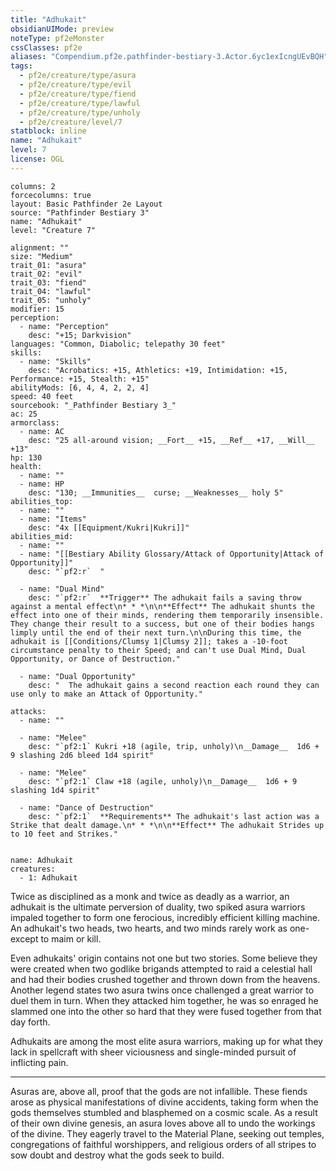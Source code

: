 ```yaml
---
title: "Adhukait"
obsidianUIMode: preview
noteType: pf2eMonster
cssClasses: pf2e
aliases: "Compendium.pf2e.pathfinder-bestiary-3.Actor.6yc1exIcngUEvBQH" 
tags:
  - pf2e/creature/type/asura
  - pf2e/creature/type/evil
  - pf2e/creature/type/fiend
  - pf2e/creature/type/lawful
  - pf2e/creature/type/unholy
  - pf2e/creature/level/7
statblock: inline
name: "Adhukait"
level: 7
license: OGL
---
```


```statblock
columns: 2
forcecolumns: true
layout: Basic Pathfinder 2e Layout
source: "Pathfinder Bestiary 3"
name: "Adhukait"
level: "Creature 7"

alignment: ""
size: "Medium"
trait_01: "asura"
trait_02: "evil"
trait_03: "fiend"
trait_04: "lawful"
trait_05: "unholy"
modifier: 15
perception:
  - name: "Perception"
    desc: "+15; Darkvision"
languages: "Common, Diabolic; telepathy 30 feet"
skills:
  - name: "Skills"
    desc: "Acrobatics: +15, Athletics: +19, Intimidation: +15, Performance: +15, Stealth: +15"
abilityMods: [6, 4, 4, 2, 2, 4]
speed: 40 feet
sourcebook: "_Pathfinder Bestiary 3_"
ac: 25
armorclass:
  - name: AC
    desc: "25 all-around vision; __Fort__ +15, __Ref__ +17, __Will__ +13"
hp: 130
health:
  - name: ""
  - name: HP
    desc: "130; __Immunities__  curse; __Weaknesses__ holy 5"
abilities_top:
  - name: ""
  - name: "Items"
    desc: "4x [[Equipment/Kukri|Kukri]]"
abilities_mid:
  - name: ""
  - name: "[[Bestiary Ability Glossary/Attack of Opportunity|Attack of Opportunity]]"
    desc: "`pf2:r`  "

  - name: "Dual Mind"
    desc: "`pf2:r`  **Trigger** The adhukait fails a saving throw against a mental effect\n* * *\n\n**Effect** The adhukait shunts the effect into one of their minds, rendering them temporarily insensible. They change their result to a success, but one of their bodies hangs limply until the end of their next turn.\n\nDuring this time, the adhukait is [[Conditions/Clumsy 1|Clumsy 2]]; takes a -10-foot circumstance penalty to their Speed; and can't use Dual Mind, Dual Opportunity, or Dance of Destruction."

  - name: "Dual Opportunity"
    desc: "  The adhukait gains a second reaction each round they can use only to make an Attack of Opportunity."

attacks:
  - name: ""

  - name: "Melee"
    desc: "`pf2:1` Kukri +18 (agile, trip, unholy)\n__Damage__  1d6 + 9 slashing 2d6 bleed 1d4 spirit"

  - name: "Melee"
    desc: "`pf2:1` Claw +18 (agile, unholy)\n__Damage__  1d6 + 9 slashing 1d4 spirit"

  - name: "Dance of Destruction"
    desc: "`pf2:1`  **Requirements** The adhukait's last action was a Strike that dealt damage.\n* * *\n\n**Effect** The adhukait Strides up to 10 feet and Strikes."
 
```

```encounter-table
name: Adhukait
creatures:
  - 1: Adhukait
```



Twice as disciplined as a monk and twice as deadly as a warrior, an adhukait is the ultimate perversion of duality, two spiked asura warriors impaled together to form one ferocious, incredibly efficient killing machine. An adhukait's two heads, two hearts, and two minds rarely work as one-except to maim or kill.

Even adhukaits' origin contains not one but two stories. Some believe they were created when two godlike brigands attempted to raid a celestial hall and had their bodies crushed together and thrown down from the heavens. Another legend states two asura twins once challenged a great warrior to duel them in turn. When they attacked him together, he was so enraged he slammed one into the other so hard that they were fused together from that day forth.

Adhukaits are among the most elite asura warriors, making up for what they lack in spellcraft with sheer viciousness and single-minded pursuit of inflicting pain.

* * *

Asuras are, above all, proof that the gods are not infallible. These fiends arose as physical manifestations of divine accidents, taking form when the gods themselves stumbled and blasphemed on a cosmic scale. As a result of their own divine genesis, an asura loves above all to undo the workings of the divine. They eagerly travel to the Material Plane, seeking out temples, congregations of faithful worshippers, and religious orders of all stripes to sow doubt and destroy what the gods seek to build.
